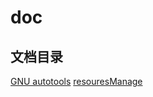 # doc
## 文档目录
[GNU autotools](./swDev/autoTools/GNUAutotools.md)
[resouresManage](./base/cplusplus/resourcesManage.md)